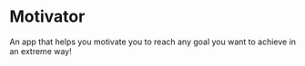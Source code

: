 # Motivator
An app that helps you motivate you to reach any goal you want to achieve in an extreme way!
